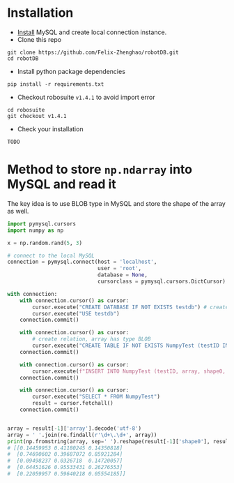 # Installation
- [Install](https://dev.mysql.com/doc/mysql-installation-excerpt/5.7/en/) MySQL and create local connection instance.
- Clone this repo
```
git clone https://github.com/Felix-Zhenghao/robotDB.git
cd robotDB
```
- Install python package dependencies
```
pip install -r requirements.txt
```
- Checkout robosuite `v1.4.1` to avoid import error
```
cd robosuite
git checkout v1.4.1
```
- Check your installation
```
TODO
```


# Method to store `np.ndarray` into MySQL and read it
The key idea is to use BLOB type in MySQL and store the shape of the array as well.

```python
import pymysql.cursors
import numpy as np

x = np.random.rand(5, 3)

# connect to the local MySQL
connection = pymysql.connect(host = 'localhost',
                             user = 'root',
                             database = None,
                             cursorclass = pymysql.cursors.DictCursor)

with connection:
    with connection.cursor() as cursor:
        cursor.execute("CREATE DATABASE IF NOT EXISTS testdb") # create testdb dataset
        cursor.execute("USE testdb")
    connection.commit()

    with connection.cursor() as cursor:
        # create relation, array has type BLOB
        cursor.execute("CREATE TABLE IF NOT EXISTS NumpyTest (testID INT, array BLOB, shape0 INT, shape1 INT)")
    connection.commit()

    with connection.cursor() as cursor:
        cursor.execute(f"INSERT INTO NumpyTest (testID, array, shape0, shape1) VALUES (1, %s, {x.shape[0]}, {x.shape[1]})", (x,))
    connection.commit()

    with connection.cursor() as cursor:
        cursor.execute("SELECT * FROM NumpyTest")
        result = cursor.fetchall()
    connection.commit()


array = result[-1]['array'].decode('utf-8')
array = ' '.join(re.findall(r'\d+\.\d+', array))
print(np.fromstring(array, sep=' ').reshape(result[-1]['shape0'], result[-1]['shape1']))
# [[0.14459953 0.41180245 0.14350818]
#  [0.74690602 0.39687072 0.85921284]
#  [0.09498237 0.0326718  0.14720057]
#  [0.64451626 0.95533431 0.26276553]
#  [0.22059957 0.59640218 0.05554185]]
```